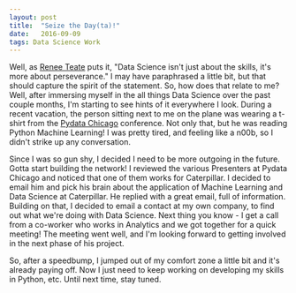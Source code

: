 ```yaml
---
layout: post
title:  "Seize the Day(ta)!"
date:   2016-09-09
tags: Data Science Work
---
```

Well, as [Renee Teate][renee] puts it, "Data Science isn't just about the skills, it's more about perseverance." I may have paraphrased a little bit, but that should capture the spirit of the statement. So, how does that relate to me? Well, after immersing myself in the all things Data Science over the past couple months, I'm starting to see hints of it everywhere I look. During a recent vacation, the person sitting next to me on the plane was wearing a t-shirt from the [Pydata Chicago][pydata] conference. Not only that, but he was reading Python Machine Learning! I was pretty tired, and feeling like a n00b, so I didn't strike up any conversation.

Since I was so gun shy, I decided I need to be more outgoing in the future. Gotta start building the network! I reviewed the various Presenters at Pydata Chicago and noticed that one of them works for Caterpillar. I decided to email him and pick his brain about the application of Machine Learning and Data Science at Caterpillar. He replied with a great email, full of information. Building on that, I decided to email a contact at my own company, to find out what we're doing with Data Science. Next thing you know - I get a call from a co-worker who works in Analytics and we got together for a quick meeting! The meeting went well, and I'm looking forward to getting involved in the next phase of his project.

So, after a speedbump, I jumped out of my comfort zone a little bit and it's already paying off. Now I just need to keep working on developing my skills in Python, etc. Until next time, stay tuned.


[renee]: http://www.becomingadatascientist.com
[pydata]: http://http://pydata.org/chicago2016/
